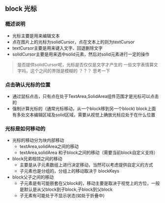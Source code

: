 ## block 光标
### 概述说明
  * 光标主要是用来编辑文本
  * 点在图片上的光标为solidCursor，点在文本上的则为textCursor
  * textCursor主要是用来键入文字、回退删除文字
  * solidCursor主要是用来选中solid元素，然后对solid元素进行一定的操作
  > 是否提供solidCursor呢，光标是否仅仅是文字才产生的
    一些文字表情算文字吗，这个之间的界限是模糊的
    ？？？ 思考一下
### 点击确认光标的位置
   * 通过鼠标点击，只有点在处于TextArea,SolidArea组件范围才是光标可以点击的
   * 强制计算光标的（通常光标移动，从一个block移到另一个block)
     block上面有多处文本编辑区域及solid区域，需要从视觉上确放光标应处于在什么位置
### 光标是如何移动的
  * 光标的移动分为块内部移动
     + textArea,solidArea之间的移动
     + textArea,solidArea 和子block之间的移动（需要当前block自定义支持）
  * block兄弟相领之间的移动
     + 主要是从子元素数组上进行决定移动，当然可以考虑提供自定义的方式
     + 子元素也是分组的，分组上的移动取决于 blockKeys
  * block父子之间的移动
     + 子元素是有可能嵌套在父block的，移动主要是取决于视觉上的方位，一般是默认是从父block到子block,子block到父block
     + 子无素有可能处于不显示状态(如处于折叠中)

